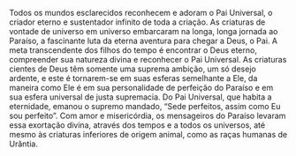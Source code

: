 ﻿Todos os mundos esclarecidos reconhecem e adoram o Pai Universal, o criador eterno e sustentador infinito de toda a criação. As criaturas de vontade de universo em universo embarcaram na longa, longa jornada ao Paraíso, a fascinante luta da eterna aventura para chegar a Deus, o Pai. A meta transcendente dos filhos do tempo é encontrar o Deus eterno, compreender sua natureza divina e reconhecer o Pai Universal. As criaturas cientes de Deus têm somente uma suprema ambição, um só desejo ardente, e este é tornarem-se em suas esferas semelhante a Ele, da maneira como Ele é em sua personalidade de perfeição do Paraíso e em sua esfera universal de justa supremacia. Do Pai Universal, que habita a eternidade, emanou o supremo mandado, “Sede perfeitos, assim como Eu sou perfeito”. Com amor e misericórdia, os mensageiros do Paraíso levaram essa exortação divina, através dos tempos e a todos os universos, até mesmo às criaturas inferiores de origem animal, como as raças humanas de Urântia.